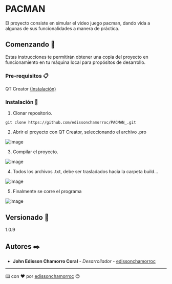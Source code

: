 # PACMAN

El proyecto consiste en simular el video juego pacman, dando vida a algunas de sus funcionalidades
a manera de práctica.

## Comenzando 🚀

Estas instrucciones te permitirán obtener una copia del proyecto en funcionamiento en tu máquina local para propósitos de desarrollo.

### Pre-requisitos 📋

QT Creator [(Instalación)](https://www.youtube.com/watch?v=gLm6BtGqdog&ab_channel=Programaci%C3%B3nDesdeCero)

### Instalación 🔧

1. Clonar repositorio.
```
git clone https://github.com/edissonchamorroc/PACMAN_.git
```
2. Abrir el proyecto con QT Creator, seleccionando el archivo .pro

![image](https://user-images.githubusercontent.com/71468355/217542708-fe006755-98e0-460f-9c1d-1ab9169fcbee.png)

3. Compilar el proyecto.

![image](https://user-images.githubusercontent.com/71468355/217543445-ae81a6eb-e72e-4e9f-9f0f-9bde6e150841.png)

4. Todos los archivos .txt, debe ser trasladados hacia la carpeta build...

![image](https://user-images.githubusercontent.com/71468355/217543539-0a863899-55f9-41dc-a857-97a1f8393a97.png)

5. Finalmente se corre el programa

![image](https://user-images.githubusercontent.com/71468355/217543648-d4260b1b-b373-421c-a82e-5c6a92b1f633.png)


## Versionado 📌

1.0.9

## Autores ✒️

* **John Edisson Chamorro Coral** - *Desarrollador* - [edissonchamorroc](https://github.com/edissonchamorroc)

---
⌨️ con ❤️ por [edissonchamorroc](https://github.com/edissonchamorroc) 😊
